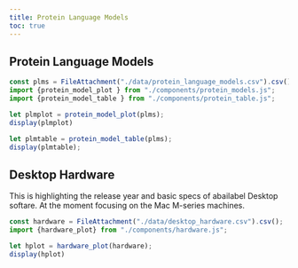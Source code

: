 ```yaml
---
title: Protein Language Models
toc: true
---
```


 <!-- Todo: move this to a proper import -->
<link rel="stylesheet" href="https://cdn.jsdelivr.net/gh/jpswalsh/academicons@1/css/academicons.min.css">
<link rel="stylesheet" href="https://cdnjs.cloudflare.com/ajax/libs/font-awesome/4.7.0/css/font-awesome.min.css">
</head>


## Protein Language Models

```js
const plms = FileAttachment("./data/protein_language_models.csv").csv();
import {protein_model_plot } from "./components/protein_models.js";
import {protein_model_table } from "./components/protein_table.js";

```

```js
let plmplot = protein_model_plot(plms);
display(plmplot)
```

```js
let plmtable = protein_model_table(plms);
display(plmtable);

```



## Desktop Hardware

This is highlighting the release year and basic specs of abailabel Desktop softare. At the moment focusing on the Mac M-series machines.

```js
const hardware = FileAttachment("./data/desktop_hardware.csv").csv();
import {hardware_plot} from "./components/hardware.js";
```

```js
let hplot = hardware_plot(hardware);
display(hplot)
```
